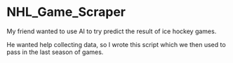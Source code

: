 # NHL_Game_Scraper

My friend wanted to use AI to try predict the result of ice hockey games.

He wanted help collecting data, so I wrote this script which we then used to pass in the last 
season of games.
